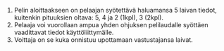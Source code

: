 1. Pelin aloittaakseen on pelaajan syötettävä haluamansa 5 laivan tiedot, kuitenkin pituuksien oltava: 5, 4 ja 2 (1kpl), 3 (2kpl).
2. Pelaaja voi vuorollaan ampua yhden ohjuksen pelilaudalle syöttäen vaadittavat tiedot käyttöliittymälle.
3. Voittaja on se kuka onnistuu upottamaan vastustajansa laivat.
